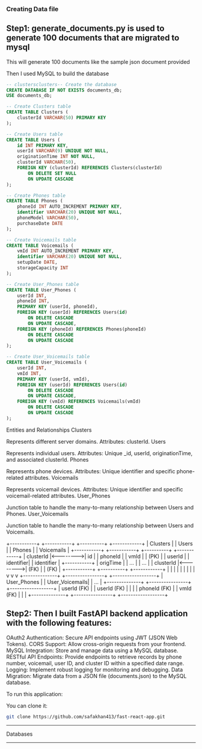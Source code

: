 ### Creating Data file
## Step1: generate_documents.py is used to generate 100 documents that are migrated to mysql

This will generate 100 documents like the sample json document provided

Then I used MySQL to build the database

```sql
-- clustersclusters-- Create the database
CREATE DATABASE IF NOT EXISTS documents_db;
USE documents_db;

-- Create Clusters table
CREATE TABLE Clusters (
    clusterId VARCHAR(50) PRIMARY KEY
);

-- Create Users table
CREATE TABLE Users (
    id INT PRIMARY KEY,
    userId VARCHAR(9) UNIQUE NOT NULL,
    originationTime INT NOT NULL,
    clusterId VARCHAR(50),
    FOREIGN KEY (clusterId) REFERENCES Clusters(clusterId)
        ON DELETE SET NULL
        ON UPDATE CASCADE
);

-- Create Phones table
CREATE TABLE Phones (
    phoneId INT AUTO_INCREMENT PRIMARY KEY,
    identifier VARCHAR(20) UNIQUE NOT NULL,
    phoneModel VARCHAR(50),
    purchaseDate DATE
);

-- Create Voicemails table
CREATE TABLE Voicemails (
    vmId INT AUTO_INCREMENT PRIMARY KEY,
    identifier VARCHAR(20) UNIQUE NOT NULL,
    setupDate DATE,
    storageCapacity INT
);

-- Create User_Phones table
CREATE TABLE User_Phones (
    userId INT,
    phoneId INT,
    PRIMARY KEY (userId, phoneId),
    FOREIGN KEY (userId) REFERENCES Users(id)
        ON DELETE CASCADE
        ON UPDATE CASCADE,
    FOREIGN KEY (phoneId) REFERENCES Phones(phoneId)
        ON DELETE CASCADE
        ON UPDATE CASCADE
);

-- Create User_Voicemails table
CREATE TABLE User_Voicemails (
    userId INT,
    vmId INT,
    PRIMARY KEY (userId, vmId),
    FOREIGN KEY (userId) REFERENCES Users(id)
        ON DELETE CASCADE
        ON UPDATE CASCADE,
    FOREIGN KEY (vmId) REFERENCES Voicemails(vmId)
        ON DELETE CASCADE
        ON UPDATE CASCADE
);
```

Entities and Relationships
Clusters

Represents different server domains.
Attributes: clusterId.
Users

Represents individual users.
Attributes: Unique _id, userId, originationTime, and associated clusterId.
Phones

Represents phone devices.
Attributes: Unique identifier and specific phone-related attributes.
Voicemails

Represents voicemail devices.
Attributes: Unique identifier and specific voicemail-related attributes.
User_Phones

Junction table to handle the many-to-many relationship between Users and Phones.
User_Voicemails

Junction table to handle the many-to-many relationship between Users and Voicemails.

+-----------+          +-----------+          +----------+          +------------+
|  Clusters |          |   Users   |          |  Phones  |          | Voicemails |
+-----------+          +-----------+          +----------+          +------------+
| clusterId |<-------->|    id     |          | phoneId  |          | vmId       |
|  (PK)     |          | userId    |          | identifier|         | identifier |
+-----------+          | origTime  |          | ...      |          | ...        |
                       | clusterId |<-------->| (FK)     |          | (FK)       |
                       +-----------+          +----------+          +------------+
                             |                     |                      |
                             |                     |                      |
                             |                     |                      |
                             v                     v                      v
                      +--------------+     +----------------+     +------------------+
                      | User_Phones  |     | User_Voicemails|     | ...              |
                      +--------------+     +----------------+     +------------------+
                      | userId (FK)  |     | userId (FK)    |     |                  |
                      | phoneId (FK) |     | vmId (FK)      |     |                  |
                      +--------------+     +----------------+     +------------------+

## Step2: Then I built FastAPI backend application with the following features:

OAuth2 Authentication: Secure API endpoints using JWT (JSON Web Tokens).
CORS Support: Allow cross-origin requests from your frontend.
MySQL Integration: Store and manage data using a MySQL database.
RESTful API Endpoints: Provide endpoints to retrieve records by phone number, voicemail, user ID, and cluster ID within a specified date range.
Logging: Implement robust logging for monitoring and debugging.
Data Migration: Migrate data from a JSON file (documents.json) to the MySQL database.

To run this application:

You can clone it:
```bash
git clone https://github.com/safakhan413/fast-react-app.git
```
____________________________________________________________________________________________________________
Databases
_________________________________________________________________



